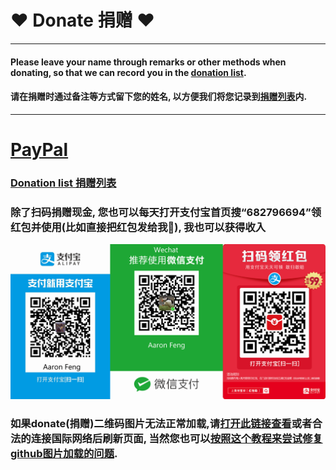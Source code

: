 # ❤ Donate 捐赠 ❤
---
#### Please leave your name through remarks or other methods when donating, so that we can record you in the [donation list](https://github.com/AaronFeng753/Waifu2x-Extension-GUI/blob/master/Donate_list.md).
#### 请在捐赠时通过备注等方式留下您的姓名, 以方便我们将您记录到[捐赠列表](https://github.com/AaronFeng753/Waifu2x-Extension-GUI/blob/master/Donate_list.md)内.
---
# [PayPal](https://www.paypal.me/aaronfeng753)
### [Donation list 捐赠列表](https://github.com/AaronFeng753/Waifu2x-Extension-GUI/blob/master/Donate_list.md)
### 除了扫码捐赠现金, 您也可以每天打开支付宝首页搜“682796694”领红包并使用(比如直接把红包发给我🤣), 我也可以获得收入
![donate_new](/donate_new.jpg)
### 如果donate(捐赠)二维码图片无法正常加载,请[打开此链接查看](https://gitee.com/aaronfeng0711/Waifu2x-Extension-GUI/raw/master/donate_new.jpg)或者合法的连接国际网络后刷新页面, 当然您也可以[按照这个教程来尝试修复github图片加载的问题](https://github.com/AaronFeng753/Github_dns_hosts#github_dns_hosts).

